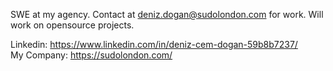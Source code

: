 SWE at my agency. Contact at deniz.dogan@sudolondon.com for work. Will work on opensource projects.

Linkedin: https://www.linkedin.com/in/deniz-cem-dogan-59b8b7237/  
My Company: https://sudolondon.com/ 

<!---
silver01001101/silver01001101 is a ✨ special ✨ repository because its `README.md` (this file) appears on your GitHub profile.
You can click the Preview link to take a look at your changes.
--->
